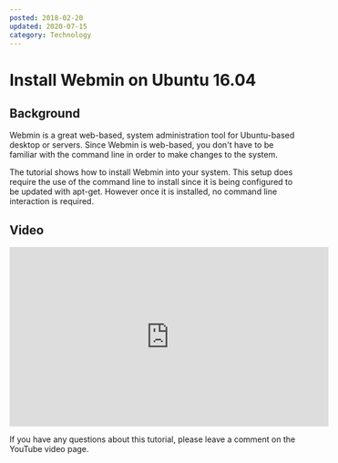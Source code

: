 ```yaml
---
posted: 2018-02-20
updated: 2020-07-15
category: Technology
---
```


# Install Webmin on Ubuntu 16.04

## Background

Webmin is a great web-based, system administration tool for Ubuntu-based desktop or servers. Since Webmin is web-based, you don't have to be familiar with the command line in order to make changes to the system. 

The tutorial shows how to install Webmin into your system. This setup does require the use of the command line to install since it is being configured to be updated with apt-get. However once it is installed, no command line interaction is required.

## Video

<iframe width="560" height="315" src="https://www.youtube.com/embed/seLM4gbfzeo" frameborder="0" allow="autoplay; encrypted-media" allowfullscreen></iframe>

If you have any questions about this tutorial, please leave a comment on the YouTube video page.


